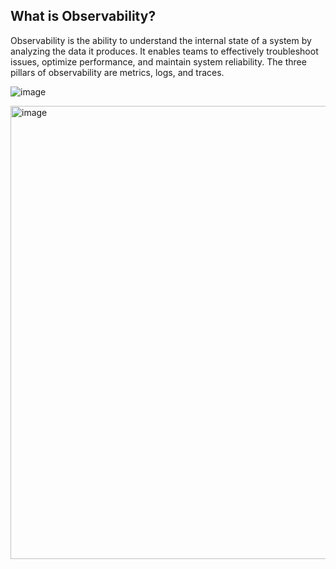 ## What is Observability?

Observability is the ability to understand the internal state of a system by analyzing the data it produces. It enables teams to effectively troubleshoot issues, optimize performance, and maintain system reliability. The three pillars of observability are metrics, logs, and traces.

![image](https://github.com/user-attachments/assets/583a376e-c29e-44ff-8337-27b7a8cf36ce)

<img width="725" alt="image" src="https://github.com/user-attachments/assets/8b0b7dbe-ced2-47f0-950c-58e63070a0de" />


